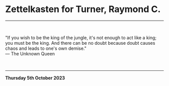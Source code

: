 # Zettelkasten for Turner, Raymond C.

---

</br>

"If you wish to be the king of the jungle, it's not enough to act like a king; you must be the king. And there can be no doubt because doubt causes chaos and leads to one's own demise."\
― The Unknown Queen

</br>

---

**Thursday 5th October 2023**
